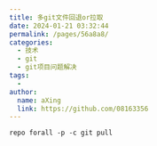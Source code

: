 ```yaml
---
title: 多git文件回退or拉取
date: 2024-01-21 03:32:44
permalink: /pages/56a8a8/
categories:
  - 技术
  - git
  - git项目问题解决
tags:
  - 
author: 
  name: aXing
  link: https://github.com/08163356
---
```

```
repo forall -p -c git pull
```

<!-- more -->
